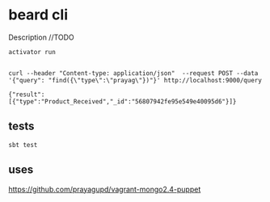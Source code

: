 beard cli
=================================

Description //TODO

```
activator run
```


```

curl --header "Content-type: application/json"  --request POST --data '{"query": "find({\"type\":\"prayag\"})"}' http://localhost:9000/query

{"result":[{"type":"Product_Received","_id":"56807942fe95e549e40095d6"}]}
```

tests
-----
```
sbt test
```

uses
--------

https://github.com/prayagupd/vagrant-mongo2.4-puppet